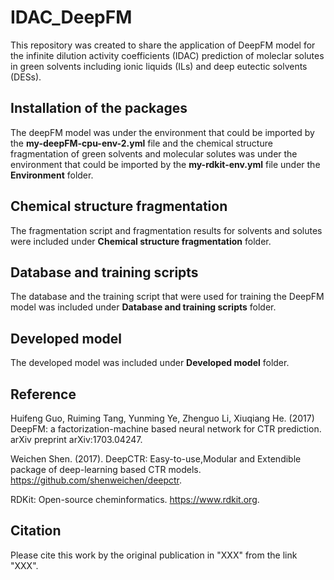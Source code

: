 # IDAC_DeepFM
This repository was created to share the application of DeepFM model for the infinite dilution activity coefficients (IDAC) prediction of moleclar solutes in green solvents including ionic liquids (ILs) and deep eutectic solvents (DESs).

## Installation of the packages
The deepFM model was under the environment that could be imported by the **my-deepFM-cpu-env-2.yml** file and the chemical structure fragmentation of green solvents and molecular solutes was under the environment that could be imported by the **my-rdkit-env.yml** file under the **Environment** folder.

## Chemical structure fragmentation
The fragmentation script and fragmentation results for solvents and solutes were included under **Chemical structure fragmentation** folder.

## Database and training scripts
The database and the training script that were used for training the DeepFM model was included under **Database and training scripts** folder.

## Developed model
The developed model was included under **Developed model** folder.

## Reference
Huifeng Guo, Ruiming Tang, Yunming Ye, Zhenguo Li, Xiuqiang He. (2017) DeepFM: a factorization-machine based neural network for CTR prediction. arXiv preprint arXiv:1703.04247.

Weichen Shen. (2017). DeepCTR: Easy-to-use,Modular and Extendible package of deep-learning based CTR models. https://github.com/shenweichen/deepctr.

RDKit: Open-source cheminformatics. https://www.rdkit.org.

## Citation
Please cite this work by the original publication in "XXX" from the link "XXX".
